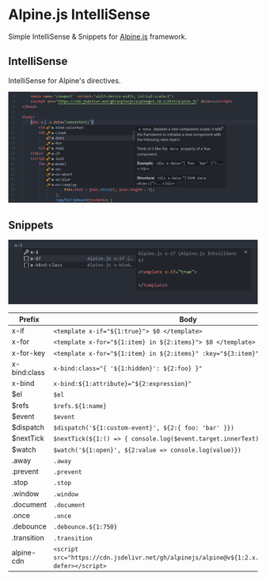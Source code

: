 # Alpine.js IntelliSense

Simple IntelliSense & Snippets for [Alpine.js](https://github.com/alpinejs/alpine) framework.

## IntelliSense

IntelliSense for Alpine's directives.

![Screenshot - Directives](img/screenshot-directives.png)

## Snippets

![Screenshot - Snippet](img/screenshot-snippet.png)

| Prefix | Body |
| ------ | ---- |
| x\-if | `<template x-if="${1:true}"> $0 </template>` |
| x\-for | `<template x-for="${1:item} in ${2:items}"> $0 </template>` |
| x\-for\-key | `<template x-for="${1:item} in ${2:items}" :key="${3:item}"> $0 </template>` |
| x\-bind:class | `x-bind:class="{ '${1:hidden}': ${2:foo} }"` |
| x\-bind | `x-bind:${1:attribute}="${2:expression}"` |
| $el | `$el` |
| $refs | `$refs.${1:name}` |
| $event | `$event` |
| $dispatch | `$dispatch('${1:custom-event}', ${2:{ foo: 'bar' }})` |
| $nextTick | `$nextTick(${1:() => { console.log($event.target.innerText) }});` |
| $watch | `$watch('${1:open}', ${2:value => console.log(value)})` |
| \.away | `.away` |
| \.prevent | `.prevent` |
| \.stop | `.stop` |
| \.window | `.window` |
| \.document | `.document` |
| \.once | `.once` |
| \.debounce | `.debounce.${1:750}` |
| \.transition | `.transition` |
| alpine\-cdn | `<script src="https://cdn.jsdelivr.net/gh/alpinejs/alpine@v${1:2.x.x}/dist/alpine.js" defer></script>` |
